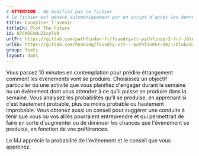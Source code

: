 ```yaml
---
# ATTENTION : Ne modifiez pas ce fichier
# Ce fichier est généré automatiquement par un script d'après les données du module Foundry VTT officiel et de sa traduction
title: Conspirer l'avenir
titleEn: Plot The Future
id: N7CM5CmHuZ1cylV9
urlFr: https://gitlab.com/pathfinder-fr/foundryvtt-pathfinder2-fr/-/blob/master/data/feats/N7CM5CmHuZ1cylV9.htm
urlEn: https://gitlab.com/hooking/foundry-vtt---pathfinder-2e/-/blob/master/packs/data/feats.db/plot-the-future.json
group: feats
layout: dons
---
```

Vous passez 10 minutes en contemplation pour prédire étrangement comment les évènements vont se produire. Choisissez un objectif particulier ou une activité que vous planifiez d'engager durant la semaine ou un évènement dont vous attendez à ce qu'il puisse se produire dans la semaine. Vous analysez les probabilités qu'il se produise, en apprenant si c'est hautement probable, plus ou moins probable ou hautement improbable. Vous obtenez aussi un conseil pour suggérer une conduite à tenir que vous ou vos alliés pourraient entreprendre et qui permettrait de faire en sorte d'augmenter ou de diminuer les chances que l'évènement se produise, en fonction de vos préférences.

Le MJ apprécie la probabilité de l'évènement et le conseil que vous apprenez.


